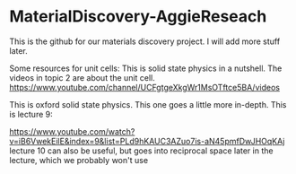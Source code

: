 # MaterialDiscovery-AggieReseach

This is the github for our materials discovery project. I will add more stuff later. 

Some resources for unit cells:
This is solid state physics in a nutshell. The videos in topic 2 are about the unit cell.
https://www.youtube.com/channel/UCFgtgeXkgWr1MsOTftce5BA/videos

This is oxford solid state physics. This one goes a little more in-depth. This is lecture 9:

https://www.youtube.com/watch?v=iB6VwekEilE&index=9&list=PLd9hKAUC3AZuo7is-aN45pmfDwJHOqKAj
lecture 10 can also be useful, but goes into reciprocal space later in the lecture, which we probably won't use
